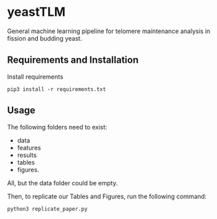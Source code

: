 # yeastTLM
General machine learning pipeline for telomere maintenance analysis in fission and budding yeast.

## Requirements and Installation
Install requirements
```
pip3 install -r requirements.txt
```

## Usage
The following folders need to exist: 

- data 
- features
- results
- tables
- figures.

All, but the data folder could be empty. 

Then, to replicate our Tables and Figures, run the following command:
```
python3 replicate_paper.py
```
